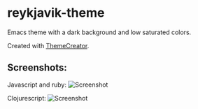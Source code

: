 # reykjavik-theme

Emacs theme with a dark background and low saturated colors.

Created with [ThemeCreator](https://github.com/mswift42/themecreator).

Screenshots:
------------

Javascript and ruby:
![Screenshot ](https://github.com/mswift42/themecreator/raw/master/tc1emacsreykjavik.png)

Clojurescript:
![Screenshot ](https://github.com/mswift42/themecreator/raw/master/tc1reykjavikemacsclojure.png)
